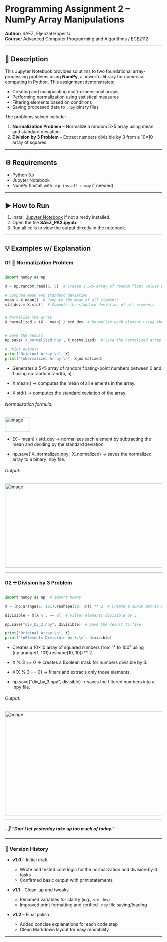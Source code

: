 # Programming Assignment 2 – NumPy Array Manipulations

**Author:** SAEZ, Eljenzal Hoper U.  
**Course:** Advanced Computer Programming and Algorithms / ECE2112

---

## 📌 Description

This Jupyter Notebook provides solutions to two foundational array-processing problems using **NumPy**, a powerful library for numerical computing in Python. This assignment demonstrates:

- Creating and manipulating multi-dimensional arrays  
- Performing normalization using statistical measures  
- Filtering elements based on conditions  
- Saving processed data to `.npy` binary files  

The problems solved include:

1. **Normalization Problem** – Normalize a random 5×5 array using mean and standard deviation.  
2. **Division by 3 Problem** – Extract numbers divisible by 3 from a 10×10 array of squares.

---

## ⚙️ Requirements

- Python 3.x  
- Jupyter Notebook  
- NumPy (Install with `pip install numpy` if needed)

---

## ▶️ How to Run

1. Install [Jupyter Notebook](https://jupyter.org/install) if not already installed.  
2. Open the file **SAEZ_PA2.ipynb**.  
3. Run all cells to view the output directly in the notebook.  

---

## 💡 Examples w/ Explanation

### 01 🧪 Normalization Problem

```python

import numpy as np

X = np.random.rand(5, 5)  # Create a 5x5 array of random float values between 0 and 1

# Compute mean and standard deviation
mean = X.mean()  # Compute the mean of all elements
std_dev = X.std()  # Compute the standard deviation of all elements


# Normalize the array
X_normalized = (X - mean) / std_dev  # Normalize each element using the formula


# Save the result
np.save('X_normalized.npy', X_normalized)  # Save the normalized array to a file

# Print outputs
print("Original Array:\n", X)
print("\nNormalized Array:\n", X_normalized)

```

- Generates a 5×5 array of random floating-point numbers between 0 and 1 using np.random.rand(5, 5).

- X.mean() → computes the mean of all elements in the array.

- X.std() → computes the standard deviation of the array.

######  *Normalization formula:*

  <img width="80" height="49" alt="image" src="https://github.com/user-attachments/assets/36b95403-e79f-47cc-8921-859d9a73a847" />

- (X - mean) / std_dev → normalizes each element by subtracting the mean and dividing by the standard deviation.

- np.save('X_normalized.npy', X_normalized) → saves the normalized array to a binary .npy file.

###### *Output:*


<img width="573" height="271" alt="image" src="https://github.com/user-attachments/assets/dd3a7be2-9fab-442f-a5bd-56f56c095a35" />

 ---

 ### 02 ➗ Division by 3 Problem

 ```python

import numpy as np  # Import NumPy

X = (np.arange(1, 101).reshape(10, 10)) ** 2  # Create a 10x10 matrix of squared numbers

divisible = X[X % 3 == 0]  # Filter elements divisible by 3

np.save("div_by_3.npy", divisible)  # Save the result to file

print("Original Array:\n", X)
print("\nElements Divisible by 3:\n", divisible)

```

- Creates a 10×10 array of squared numbers from 1² to 100² using (np.arange(1, 101).reshape(10, 10)) ** 2.

- X % 3 == 0 → creates a Boolean mask for numbers divisible by 3.

- X[X % 3 == 0] → filters and extracts only those elements.

- np.save("div_by_3.npy", divisible) → saves the filtered numbers into a .npy file.
  
###### *Output:*


<img width="651" height="335" alt="image" src="https://github.com/user-attachments/assets/7a58b673-1cea-404c-9a83-2f52c1576b5c" />

---

##### *- 🌱 "Don’t let yesterday take up too much of today."*

---


### 📝 Version History

- **v1.0** – Initial draft  
  - Wrote and tested core logic for the normalization and division‑by‑3 tasks  
  - Confirmed basic output with print statements

- **v1.1** – Clean-up and tweaks  
  - Renamed variables for clarity (e.g., `std_dev`)  
  - Improved print formatting and verified `.npy` file saving/loading

- **v1.2** – Final polish  
  - Added concise explanations for each code step  
  - Clean Markdown layout for easy readability
 
---


